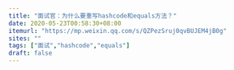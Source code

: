 ```yaml
---
title: "面试官：为什么要重写hashcode和equals方法？"
date: 2020-05-23T00:58:30+08:00
itemurl: "https://mp.weixin.qq.com/s/QZPezSruj0qvBUJEM4jB0g"
sites: ""
tags: ["面试","hashcode","equals"]
draft: false
---
```


